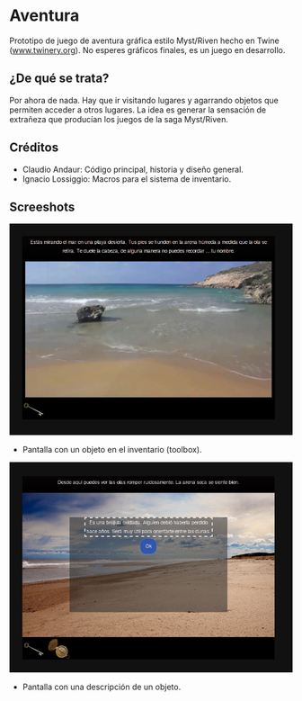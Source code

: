 # Aventura
Prototipo de juego de aventura gráfica estilo Myst/Riven hecho en Twine (www.twinery.org). No esperes gráficos finales, es un juego  en desarrollo.

## ¿De qué se trata?
Por ahora de nada. Hay que ir visitando lugares y agarrando objetos que permiten acceder a otros lugares. La idea es generar la sensación de extrañeza que producían los juegos de la saga Myst/Riven.

## Créditos
* Claudio Andaur: Código principal, historia y diseño general.
* Ignacio Lossiggio: Macros para el sistema de inventario.

## Screeshots
![Pantalla inicial](imagenes/ss01.png)
* Pantalla con un objeto en el inventario (toolbox).


![Pantalla inicial](imagenes/ss02.png)
* Pantalla con una descripción de un objeto.





